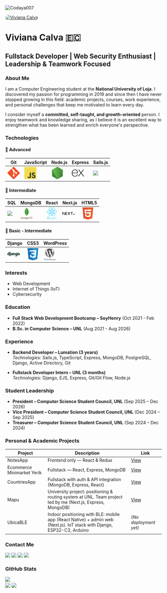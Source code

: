 <!-- CANTIDAD DE VISTAS DEL PERFIL -->
<img src="https://komarev.com/ghpvc/?username=codaya007&label=Profile%20views&color=0e75b6&style=flat" alt="Codaya007" />

<!-- MI IMAGEN DE PERFIL -->
<p float="left">
  <a href="https://github.com/Codaya007">
    <img src="https://avatars.githubusercontent.com/u/68254166?v=4" alt="Viviana Calva" width="150" style="border-radius: 20px; margin-right: 20px;">
  </a>
</p>


<!-- MI NOMBRE -->
# Viviana Calva :ecuador:
## Fullstack Developer</strong> | Web Security Enthusiast | Leadership & Teamwork Focused

<!-- SOBRE MI -->
### About Me
I am a Computer Engineering student at the **National University of Loja**. I discovered my passion for programming in 2019 and since then I have never stopped growing in this field: academic projects, courses, work experience, and personal challenges that keep me motivated to learn every day.  

I consider myself a **committed, self-taught, and growth-oriented** person. I enjoy teamwork and knowledge sharing, as I believe it is an excellent way to strengthen what has been learned and enrich everyone's perspective.  

<!-- TECNOLOGÍAS -->
### Technologies

#### 🔹 Advanced
| Git | JavaScript | Node.js | Express | Sails.js |
|-----|------------|---------|---------|----------|
| <img src="https://raw.githubusercontent.com/devicons/devicon/master/icons/git/git-original.svg" height="40"/> | <img src="https://raw.githubusercontent.com/devicons/devicon/master/icons/javascript/javascript-original.svg" height="40"/> | <img src="https://raw.githubusercontent.com/devicons/devicon/master/icons/nodejs/nodejs-original.svg" height="40"/> | <img src="https://raw.githubusercontent.com/devicons/devicon/master/icons/express/express-original.svg" height="40"/> | <img src="https://avatars.githubusercontent.com/u/3171503?s=200&v=4" height="40"/> |



#### 🔹 Intermediate
| SQL | MongoDB | React | Next.js | HTML5 |
|-----|---------|-------|---------|-------|
| <img src="https://img.icons8.com/ios-filled/50/000000/database.png" height="40"/> | <img src="https://raw.githubusercontent.com/devicons/devicon/master/icons/mongodb/mongodb-original-wordmark.svg" height="40"/> | <img src="https://raw.githubusercontent.com/devicons/devicon/master/icons/react/react-original-wordmark.svg" height="40"/> | <img src="https://raw.githubusercontent.com/devicons/devicon/master/icons/nextjs/nextjs-original-wordmark.svg" height="40"/> | <img src="https://raw.githubusercontent.com/devicons/devicon/master/icons/html5/html5-original.svg" height="40"/> |



#### 🔹 Basic - Intermediate
| Django | CSS3 | WordPress |
|--------|------|-----------|
| <img src="https://raw.githubusercontent.com/devicons/devicon/master/icons/django/django-plain-wordmark.svg" height="40"/> | <img src="https://raw.githubusercontent.com/devicons/devicon/master/icons/css3/css3-original.svg" height="40"/> | <img src="https://raw.githubusercontent.com/devicons/devicon/master/icons/wordpress/wordpress-original.svg" height="40"/> |


<!-- INTERESES -->
### Interests
- Web Development
- Internet of Things (IoT)
- Cybersecurity  

<!-- EDUCACIÓN -->
### Education
- **Full Stack Web Development Bootcamp – SoyHenry** (Oct 2021 - Feb 2022)  
- **B.Sc. in Computer Science – UNL** (Aug 2021 - Aug 2026)  

<!-- EXPERIENCIA LABORAL -->
### Experience
- **Backend Developer – Lumation (3 years)**  
  *Technologies:* Sails.js, TypeScript, Express, MongoDB, PostgreSQL, Django, Active Directory, Git  

- **Fullstack Developer Intern – UNL (3 months)**  
  *Technologies:* Django, EJS, Express, Git/Git Flow, Node.js  


<!-- TRAYECTORIA DE LIDERAZGO ESTUDIANTIL -->
### Student Leadership
- **President – Computer Science Student Council, UNL** (Sep 2025 – Dec 2026)  
- **Vice President – Computer Science Student Council, UNL** (Dec 2024 – Sep 2025)  
- **Treasurer – Computer Science Student Council, UNL** (Sep 2024 – Dec 2024)

<!-- PROYECTOS QUE TENGO PUBLICADOS - PROPIOS -->
### Personal & Academic Projects
| Project | Description | Link |
|---------|-------------|------|
| NotesApp | Frontend only — React & Redux | [View](https://notes-app-v2.vercel.app/notes) |
| Ecommerce Minimarket Yerik | Fullstack — React, Express, MongoDB | [View](https://ecommerce-minimarket-yerik.vercel.app) |
| CountriesApp | Fullstack with auth & API integration (MongoDB, Express, React) | [View](https://countries-app-v2.vercel.app) |
| Mapu | University project: positioning & routing system at UNL. Team project led by me (Next.js, Express, MongoDB) | [View](https://pis-mapu.vercel.app) |
| UbicaBLE | Indoor positioning with BLE: mobile app (React Native) + admin web (Next.js). IoT stack with Django, ESP32-C3, Arduino | *(No deployment yet)* |


<!-- CONTACT -->
### Contact Me

[<img src="https://cdn-icons-png.flaticon.com/512/174/174857.png" height="30">](https://www.linkedin.com/in/viviana-calva/)
[<img src="https://blog.workana.com/wp-content/uploads/2022/05/favicon.png" height="30">](https://www.workana.com/freelancer/ad5d35c5dd68e59e53f81cb67fab451e)
[<img src="https://cdn-icons-png.flaticon.com/512/1384/1384060.png" height="30">](https://www.youtube.com/@codaya007)
[<img src="https://cdn-icons-png.flaticon.com/512/732/732200.png" height="30">](mailto:vivicalvat007@gmail.com)



<!-- STATUS DE GITHUB -->
### GitHub Stats
<div align="rigth">
  <img height="180em" src="https://github-readme-streak-stats.herokuapp.com/?user=codaya007&theme=dracula"/>
</div>
<div>
  <img height="200em" src="https://github-readme-stats.vercel.app/api?username=codaya007&show_icons=true&theme=dracula&hide_border=true&count_private=true"/>
  <img height="200em" src="https://github-readme-stats.vercel.app/api/top-langs/?username=codaya007&layout=compact&hide_border=true&theme=dracula"/>
</div>

